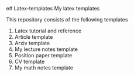 e# Latex-templates
My latex templates

This repository consists of the following templates

1. Latex tutorial and reference 
2. Article template
3. Arxiv template
4. My lecture notes template
5. Position paper template
6. CV template
7. My math notes template
